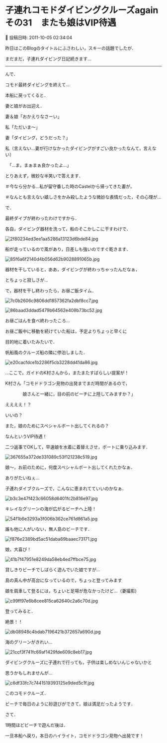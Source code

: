 # 子連れコモドダイビングクルーズagain　その31　またも娘はVIP待遇

📅 投稿日時: 2011-10-05 02:34:04

昨日はこのBlogのタイトルにふさわしい，スキーの話題でしたが．


まだまだ，子連れダイビング日記続きます…


----


んで．


コモド最終ダイビングを終えて…


本船に戻ってくると．


妻と娘がお出迎え．





妻＆娘「おかえりなさーい」





私「ただいま～」





妻「ダイビング，どうだった？」





私（言えない…妻が行けなかったダイビングがすごい良かったなんて，言えない）


　「…ま，まぁまぁ良かったよ…」





とりあえず，微妙な半笑いで答えます．


＃今なら分かる…私が留守番した時のCastelから帰ってきた妻が，


＃なんとも言えない嬉しさをかみ殺したような微妙な表情だった，その心理が…





で．


最終ダイブが終わったわけですから．


各自，ダイビング器材を洗って，船のそこかしこに干すわけで．




![2f80234ed3ee1aa5286a13123d6bde84.jpg](images/2f80234ed3ee1aa5286a13123d6bde84.jpg)




船が走っているので風があり，日差しも強いのですぐ乾きます．




![85f6a6f2140d4b056d62b9028891065b.jpg](images/85f6a6f2140d4b056d62b9028891065b.jpg)




器材を干していると，ああ，ダイビングが終わっちゃったんだなぁ，


とちょっと寂しさが…





で，器材を干し終わったら，お昼ご飯タイム．




![7c0b2606c9806dd1857362fa2dbf8cc7.jpg](images/7c0b2606c9806dd1857362fa2dbf8cc7.jpg)






![86baad3ddad5479b64562e408b73bc52.jpg](images/86baad3ddad5479b64562e408b73bc52.jpg)







お昼ごはんを食べ終わったころ…


お昼ご飯中に移動を続けていた船は，予定よりちょっと早くに


目的地に着いたみたいで．


帆船風のクルーズ船の隣に停泊しました．




![e20cacfdce1b2286f5cb3228dd41da86.jpg](images/e20cacfdce1b2286f5cb3228dd41da86.jpg)




…ここで，ガイドのK村さんから，またまたすばらしい提案が！





K村さん「コモドドラゴン見物の出発までまだ時間があるので，


　　　　娘さんと一緒に，目の前のビーチに上陸してみますか？」





ええええ！？


いいの？


また，娘のためにスペシャルボート出してくれるの？


なんというVIP待遇！





二つ返事でOKして，早速娘を水着に着替えさせ，ボートに乗り込みます．




![367655a372de331089c53f121238c519.jpg](images/367655a372de331089c53f121238c519.jpg)




娘～，お前のために，何度スペシャルボート出してくれたかなぁ．


ありがたいねぇ…


子連れダイブクルーズで，こんなに恵まれてていいのかなぁ．







![b3c3e47f423c66058d6401fc2b816e97.jpg](images/b3c3e47f423c66058d6401fc2b816e97.jpg)




キレイなグリーンの海が広がるビーチへ上陸！







![54f1b6e3293a3f006b362ce761d861a5.jpg](images/54f1b6e3293a3f006b362ce761d861a5.jpg)




誰も他に人がいない，無人島のビーチです．







![f876e2389bd5ac51daba69baaec73171.jpg](images/f876e2389bd5ac51daba69baaec73171.jpg)




娘，大喜び！







![41b7f47951e8249da58eb4ed7ffbce75.jpg](images/41b7f47951e8249da58eb4ed7ffbce75.jpg)




貸しきりビーチでしばらく遊んでいた娘ですが…





島の真ん中が高台になっているので，ちょっと登ってみます


娘を肩車して登るには，ちょいと足場が危なかったけど…（妻撮影)




![c99ff97e6b8cee815ca62640c2a6c70d.jpg](images/c99ff97e6b8cee815ca62640c2a6c70d.jpg)




登ってみると．


絶景！！




![db08948c4bdab7196421b372657a690d.jpg](images/db08948c4bdab7196421b372657a690d.jpg)




海のグリーンがきれい…




![21ccf3f741fc69af1429fde609c8eb17.jpg](images/21ccf3f741fc69af1429fde609c8eb17.jpg)




ダイビングクルーズに子連れで行っても，子供は楽しめないんじゃないかと


思うかもしれませんが…




![c6df33fc7c7441519393125e9ded5c1f.jpg](images/c6df33fc7c7441519393125e9ded5c1f.jpg)




このコモドクルーズ．


ビーチで毎日のように砂遊びができて，娘は満足だったようです．





さて．


1時間ほどビーチで遊んだ後は．


一旦本船へ戻り，本日のハイライト，コモドドラゴン見物へ出発です！
